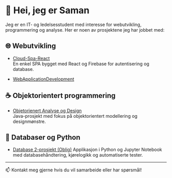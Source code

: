 # 👋 Hei, jeg er Saman

Jeg er en IT- og ledelsesstudent med interesse for webutvikling, programmering og analyse. Her er noen av prosjektene jeg har jobbet med:

## 🌐 Webutvikling
- [Cloud-Spa-React](https://github.com/Hussein-Ali-Shamarti/Cloud-Spa-React)  
  En enkel SPA bygget med React og Firebase for autentisering og database.

- [WebApplicationDevelopment](https://github.com/Hussein-Ali-Shamarti/WebApplicationDevelopment)  

## ☕ Objektorientert programmering
- [Objetorienert Analyse og Design](https://github.com/agyCoding/Objetorientert-Analyse-Design)  
  Java-prosjekt med fokus på objektorientert modellering og designmønstre.

 ## 🐍 Databaser og Python

- [Database 2-prosjekt (Oblig)]([https://github.com/saman091/Database-2-prosjekt-Oblig](https://github.com/saman091/Database-2-prosjekt-Oblig-))  
  Applikasjon i Python og Jupyter Notebook med databasehåndtering, kjørelogikk og automatiserte tester.



---

📫 Kontakt meg gjerne hvis du vil samarbeide eller har spørsmål!


